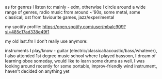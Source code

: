 as for genres I listen to: mainly - edm, otherwise I circle around a wide range of genres, radio
music from around ~'90s, some metal, some classical, ost from faviourite games, jazz/experimental

my spotify profile: https://open.spotify.com/user/mbalc909?si=485c17ad338e49f1

my old last.fm I don't really use anymore:

instruments I play/know - guitar (electric/classical/acoustic/bass/whatever), I also attended 1st
degree music school where I played bassoon, I dream of learning oboe someday, would like to learn
some drums as well, I was looking around recently for some portable, improv-friendly wind
instrument, haven't decided on anything yet
